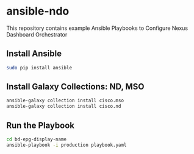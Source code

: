 # ansible-ndo

This repository contains example Ansible Playbooks to Configure Nexus Dashboard Orchestrator

## Install Ansible

```bash
sudo pip install ansible
```

## Install Galaxy Collections: ND, MSO

```bash
ansible-galaxy collection install cisco.mso
ansible-galaxy collection install cisco.nd
```

## Run the Playbook

```bash
cd bd-epg-display-name
ansible-playbook -i production playbook.yaml
```